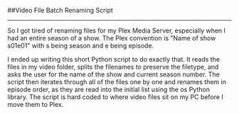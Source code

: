 ##Video File Batch Renaming Script***So I got tired of renaming files for my Plex Media Server, especially when I had an entire season of a show. The Plex convention is "Name of show s01e01" with s being season and e being episode.I ended up writing this short Python script to do exactly that. It reads the files in my video folder, splits the filenames to preserve the filetype, and asks the user for the name of the show and current season number. The script then iterates through all of the files one by one and renames them in episode order, as they are read into the initial list using the os Python library. The script is hard coded to where video files sit on my PC before I move them to Plex.